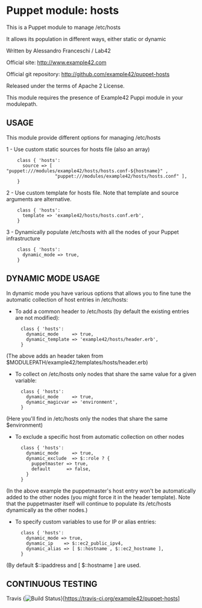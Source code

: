# Puppet module: hosts

This is a Puppet module to manage /etc/hosts

It allows its population in different ways, either static or dynamic

Written by Alessandro Franceschi / Lab42

Official site: http://www.example42.com

Official git repository: http://github.com/example42/puppet-hosts

Released under the terms of Apache 2 License.

This module requires the presence of Example42 Puppi module in your modulepath.


## USAGE

This module provide different options for managing /etc/hosts

1 -  Use custom static sources for hosts file (also an array)

        class { 'hosts':
          source => [ "puppet:///modules/example42/hosts/hosts.conf-${hostname}" ,
                      "puppet:///modules/example42/hosts/hosts.conf" ], 
        }


2 - Use custom template for hosts file. Note that template and source arguments are alternative. 

        class { 'hosts':
          template => 'example42/hosts/hosts.conf.erb',
        }

3 - Dynamically populate /etc/hosts with all the nodes of your Puppet infrastructure

        class { 'hosts':
          dynamic_mode => true,
        }


## DYNAMIC MODE USAGE

In dynamic mode you have various options that allows you to fine tune the automatic
collection of host entries in /etc/hosts:

* To add a common header to /etc/hosts (by default the existing entries are not modified):

        class { 'hosts':
          dynamic_mode     => true,
          dynamic_template => 'example42/hosts/header.erb',
        }

(The above adds an header taken from $MODULEPATH/example42/templates/hosts/header.erb)

* To collect on /etc/hosts only nodes that share the same value for a given variable:

        class { 'hosts':
          dynamic_mode     => true,
          dynamic_magicvar => 'environment',
        }

(Here you'll find in /etc/hosts only the nodes that share the same $environment)

* To exclude a specific host from automatic collection on other nodes

        class { 'hosts':
          dynamic_mode     => true,
          dynamic_exclude  => $::role ? {
            puppetmaster => true,
            default      => false,
          }
        }

(In the above example the puppetmaster's host entry won't be automatically added to the other nodes (you might force it in the header template). Note that the puppetmaster
itself will continue to populate its /etc/hosts dynamically as the other nodes.)

* To specify custom variables to use for IP or alias entries:

        class { 'hosts':
          dynamic_mode => true,
          dynamic_ip    => $::ec2_public_ipv4,
          dynamic_alias => [ $::hostname , $::ec2_hostname ],
        }

(By default $::ipaddress and [ $::hostname ] are used.


## CONTINUOUS TESTING

Travis {<img src="https://travis-ci.org/example42/puppet-hosts.png?branch=master" alt="Build Status" />}[https://travis-ci.org/example42/puppet-hosts]
